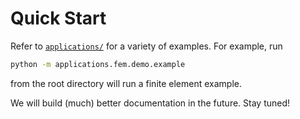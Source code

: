 # Quick Start


Refer to  [`applications/`](https://github.com/tianjuxue/jax-am/tree/main/applications) for a variety of examples. For example, run

```bash
python -m applications.fem.demo.example
```
from the root directory will run a finite element example.


We will build (much) better documentation in the future. Stay tuned!
